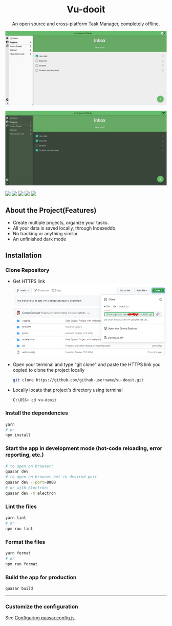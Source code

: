 <h1 align="center">Vu-dooit</h1>
<p align="center">An open source and cross-platform Task Manager, completely offline.</p>

![](README/light.png)

![](README/dark.png)

![](https://img.shields.io/badge/Quasar-%5E2.6.0-blue)
![](https://img.shields.io/badge/Vue-%5E3.0.0-green)
![](https://img.shields.io/badge/Pinia-%5E2.0.11-yellow)
![](https://img.shields.io/badge/nanoid-%5E3.3.4-yellowgreen)
![](https://img.shields.io/badge/dixie-3.2.2-red)

## About the Project(Features)

- Create multiple projects, organize your tasks.
- All your data is saved locally, through Indexeddb.
- No tracking or anything similar.
- An unfinished dark mode

## Installation

### Clone Repository

- Get HTTPS link
  ![](/README/getLink2.png)

- Open your terminal and type "git clone" and paste the HTTPS link you copied to clone the project locally
  ```bash
  git clone https://github.com/github-username/vu-dooit.git
  ```
- Locally locate that project's directory using terminal
  ```bash
  C:\OSS> cd vu-dooit
  ```

### Install the dependencies

```bash
yarn
# or
npm install
```

### Start the app in development mode (hot-code reloading, error reporting, etc.)

```bash
# to open on browser:
quasar dev
# to open on browser but in desired port
quasar dev --port=8080
# or with Electron:
quasar dev -m electron
```

### Lint the files

```bash
yarn lint
# or
npm run lint
```

### Format the files

```bash
yarn format
# or
npm run format
```

### Build the app for production

```bash
quasar build
```

<!-- Clone repository, install dependencies, npm run build:electron (or yarn equivalent) -->

<!-- This should build it for your platform. If you use linux, you can download the latest release [here](#) -->

---

### Customize the configuration

See [Configuring quasar.config.js](https://v2.quasar.dev/quasar-cli-vite/quasar-config-js).

